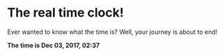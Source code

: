 # The real time clock!

Ever wanted to know what the time is? Well, your journey is about to end!

**The time is Dec 03, 2017, 02:37**